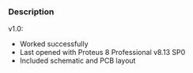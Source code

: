 ### Description

v1.0:
- Worked successfully
- Last opened with Proteus 8 Professional v8.13 SP0
- Included schematic and PCB layout
